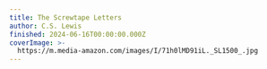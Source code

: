 ```yaml
---
title: The Screwtape Letters
author: C.S. Lewis
finished: 2024-06-16T00:00:00.000Z
coverImage: >-
  https://m.media-amazon.com/images/I/71h0lMD91iL._SL1500_.jpg
---
```

